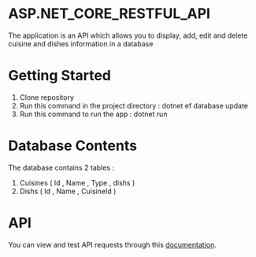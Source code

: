 # ASP.NET_CORE_RESTFUL_API
The application is an API which allows you to display, add, edit and delete cuisine and dishes information in a database

# Getting Started
1. Clone repository
2. Run this command in the project directory : dotnet ef database update
3. Run this command to run the app : dotnet run

# Database Contents
The database contains 2 tables :
1. Cuisines ( Id , Name , Type , dishs )
2. Dishs ( Id , Name , CuisineId )

# API
You can view and test API requests through this [documentation](https://documenter.getpostman.com/view/7536755/S1M2QkGS?version=latest).
